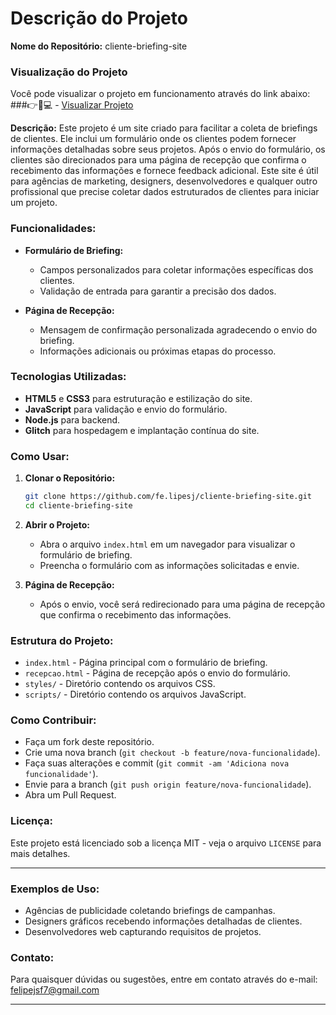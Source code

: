 # Descrição do Projeto

**Nome do Repositório:** cliente-briefing-site

### Visualização do Projeto
Você pode visualizar o projeto em funcionamento através do link abaixo:
###👉👀💻 - [Visualizar Projeto](https://gleaming-slime-minotaurasaurus.glitch.me/)

**Descrição:**
Este projeto é um site criado para facilitar a coleta de briefings de clientes. Ele inclui um formulário onde os clientes podem fornecer informações detalhadas sobre seus projetos. Após o envio do formulário, os clientes são direcionados para uma página de recepção que confirma o recebimento das informações e fornece feedback adicional. Este site é útil para agências de marketing, designers, desenvolvedores e qualquer outro profissional que precise coletar dados estruturados de clientes para iniciar um projeto.

### Funcionalidades:
- **Formulário de Briefing:**
  - Campos personalizados para coletar informações específicas dos clientes.
  - Validação de entrada para garantir a precisão dos dados.

- **Página de Recepção:**
  - Mensagem de confirmação personalizada agradecendo o envio do briefing.
  - Informações adicionais ou próximas etapas do processo.

### Tecnologias Utilizadas:
- **HTML5** e **CSS3** para estruturação e estilização do site.
- **JavaScript** para validação e envio do formulário.
- **Node.js** para backend.
- **Glitch** para hospedagem e implantação contínua do site.

### Como Usar:
1. **Clonar o Repositório:**
   ```sh
   git clone https://github.com/fe.lipesj/cliente-briefing-site.git
   cd cliente-briefing-site
   ```

2. **Abrir o Projeto:**
   - Abra o arquivo `index.html` em um navegador para visualizar o formulário de briefing.
   - Preencha o formulário com as informações solicitadas e envie.

3. **Página de Recepção:**
   - Após o envio, você será redirecionado para uma página de recepção que confirma o recebimento das informações.

### Estrutura do Projeto:
- `index.html` - Página principal com o formulário de briefing.
- `recepcao.html` - Página de recepção após o envio do formulário.
- `styles/` - Diretório contendo os arquivos CSS.
- `scripts/` - Diretório contendo os arquivos JavaScript.

### Como Contribuir:
- Faça um fork deste repositório.
- Crie uma nova branch (`git checkout -b feature/nova-funcionalidade`).
- Faça suas alterações e commit (`git commit -am 'Adiciona nova funcionalidade'`).
- Envie para a branch (`git push origin feature/nova-funcionalidade`).
- Abra um Pull Request.

### Licença:
Este projeto está licenciado sob a licença MIT - veja o arquivo `LICENSE` para mais detalhes.

---

### Exemplos de Uso:
- Agências de publicidade coletando briefings de campanhas.
- Designers gráficos recebendo informações detalhadas de clientes.
- Desenvolvedores web capturando requisitos de projetos.

### Contato:
Para quaisquer dúvidas ou sugestões, entre em contato através do e-mail: felipejsf7@gmail.com

---
